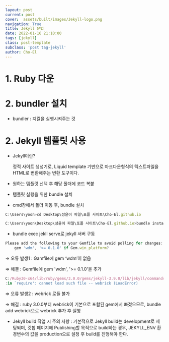 ```yaml
---
layout: post
current: post
cover:  assets/built/images/Jekyll-logo.png
navigation: True
title: Jekyll 문법
date: 2022-01-16 21:10:00
tags: [jekyll]
class: post-template
subclass: 'post tag-jekyll'
author: Cho-El
---
```


# 1. Ruby 다운

# 2. bundler 설치

- bundler : 지킬을 실행시켜주는 것

# 2. Jekyll 템플릿 사용

- Jekyll이란?
    
    정적 사이트 생성기로, Liquid template 기반으로 마크다운형식의 텍스트파일을 HTML로 변환해주는 변환 도구이다.
    
- 원하는 템플릿 선택 후 해당 폴더에 코드 복붙
- 템플릿 실행을 위한 bundle 설치
- cmd창에서 폴더 이동 후, bundle 설치

```jsx
C:\Users\yoon>cd Desktop\성윤이 파일\포폴 사이트\Cho-El.github.io

C:\Users\yoon\Desktop\성윤이 파일\포폴 사이트\Cho-El.github.io>bundle install
```

- bundle exec jekll serve로 jekyll 서버 구동

```jsx
Please add the following to your Gemfile to avoid polling for changes:
    gem 'wdm', '>= 0.1.0' if Gem.win_platform?
```

⇒ 오류 발생1 : Gamfile에 gem ‘wdm’이 없음

⇒ 해결 : Gemfile에  gem 'wdm', '>= 0.1.0'을 추가

```jsx
C:/Ruby30-x64/lib/ruby/gems/3.0.0/gems/jekyll-3.9.0/lib/jekyll/commands/serve/servlet.rb:3
:in `require': cannot load such file -- webrick (LoadError)
```

⇒ 오류 발생2 : webrick 로들 불가

⇒ 해결 : ruby 3.0.0부터 webrick이 기본으로 포함된 gem에서 빠졌으므로, bundle add webrick으로 webrick 추가 후 실행

- Jekyll build 작업 시 주의 사항 : 기본적으로 Jekyll build는 development로 세팅되며, 깃헙 페이지에 Publishing할 목적으로 build하는 경우, JEKYLL_ENV 환경변수의 값을 production으로 설정 후 build를 진행해야 한다.
